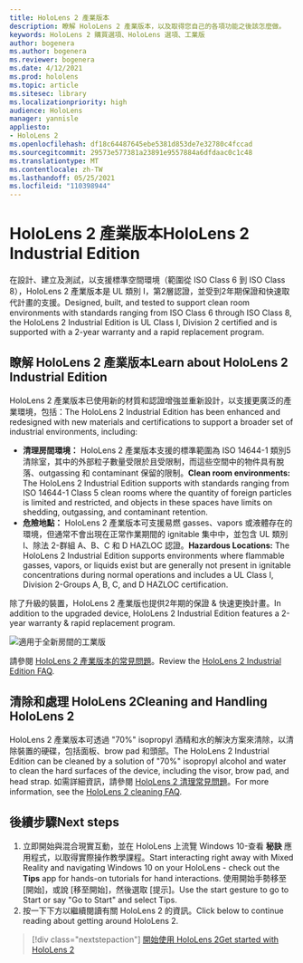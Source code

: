 ```yaml
---
title: HoloLens 2 產業版本
description: 瞭解 HoloLens 2 產業版本，以及取得您自己的各項功能之後該怎麼做。
keywords: HoloLens 2 購買選項、HoloLens 選項、工業版
author: bogenera
ms.author: bogenera
ms.reviewer: bogenera
ms.date: 4/12/2021
ms.prod: hololens
ms.topic: article
ms.sitesec: library
ms.localizationpriority: high
audience: HoloLens
manager: yannisle
appliesto:
- HoloLens 2
ms.openlocfilehash: df18c64487645ebe5381d853de7e32780c4fccad
ms.sourcegitcommit: 29573e577381a23891e9557884a6dfdaac0c1c48
ms.translationtype: MT
ms.contentlocale: zh-TW
ms.lasthandoff: 05/25/2021
ms.locfileid: "110398944"
---
```

# <a name="hololens-2-industrial-edition"></a><span data-ttu-id="49679-104">HoloLens 2 產業版本</span><span class="sxs-lookup"><span data-stu-id="49679-104">HoloLens 2 Industrial Edition</span></span>

<span data-ttu-id="49679-105">在設計、建立及測試，以支援標準空間環境（範圍從 ISO Class 6 到 ISO Class 8），HoloLens 2 產業版本是 UL 類別 I，第2層認證，並受到2年期保證和快速取代計畫的支援。</span><span class="sxs-lookup"><span data-stu-id="49679-105">Designed, built, and tested to support clean room environments with standards ranging from ISO Class 6 through ISO Class 8, the HoloLens 2 Industrial Edition is UL Class I, Division 2 certified and is supported with a 2-year warranty and a rapid replacement program.</span></span>

## <a name="learn-about-hololens-2-industrial-edition"></a><span data-ttu-id="49679-106">瞭解 HoloLens 2 產業版本</span><span class="sxs-lookup"><span data-stu-id="49679-106">Learn about HoloLens 2 Industrial Edition</span></span>

<span data-ttu-id="49679-107">HoloLens 2 產業版本已使用新的材質和認證增強並重新設計，以支援更廣泛的產業環境，包括：</span><span class="sxs-lookup"><span data-stu-id="49679-107">The HoloLens 2 Industrial Edition has been enhanced and redesigned with new materials and certifications to support a broader set of industrial environments, including:</span></span>

- <span data-ttu-id="49679-108">**清理房間環境：** HoloLens 2 產業版本支援的標準範圍為 ISO 14644-1 類別5清除室，其中的外部粒子數量受限於且受限制，而這些空間中的物件具有脫落、outgassing 和 contaminant 保留的限制。</span><span class="sxs-lookup"><span data-stu-id="49679-108">**Clean room environments:** The HoloLens 2 Industrial Edition supports with standards ranging from ISO 14644-1 Class 5 clean rooms where the quantity of foreign particles is limited and restricted, and objects in these spaces have limits on shedding, outgassing, and contaminant retention.</span></span>
- <span data-ttu-id="49679-109">**危險地點：** HoloLens 2 產業版本可支援易燃 gasses、vapors 或液體存在的環境，但通常不會出現在正常作業期間的 ignitable 集中中，並包含 UL 類別 I、除法 2-群組 A、B、C 和 D HAZLOC 認證。</span><span class="sxs-lookup"><span data-stu-id="49679-109">**Hazardous Locations:** The HoloLens 2 Industrial Edition supports environments where flammable gasses, vapors, or liquids exist but are generally not present in ignitable concentrations during normal operations and includes a UL Class I, Division 2-Groups A, B, C, and D HAZLOC certification.</span></span>

<span data-ttu-id="49679-110">除了升級的裝置，HoloLens 2 產業版也提供2年期的保證 & 快速更換計畫。</span><span class="sxs-lookup"><span data-stu-id="49679-110">In addition to the upgraded device, HoloLens 2 Industrial Edition features a 2-year warranty & rapid replacement program.</span></span>

![適用于全新房間的工業版](./images/ie-small-pic.png)

<span data-ttu-id="49679-112">請參閱 [HoloLens 2 產業版本的常見問題](hololens2-industrial-edition-faq.md)。</span><span class="sxs-lookup"><span data-stu-id="49679-112">Review the [HoloLens 2 Industrial Edition FAQ](hololens2-industrial-edition-faq.md).</span></span>

## <a name="cleaning-and-handling-hololens-2"></a><span data-ttu-id="49679-113">清除和處理 HoloLens 2</span><span class="sxs-lookup"><span data-stu-id="49679-113">Cleaning and Handling HoloLens 2</span></span>

<span data-ttu-id="49679-114">HoloLens 2 產業版本可透過 "70%" isopropyl 酒精和水的解決方案來清除，以清除裝置的硬碟，包括面板、brow pad 和頭部。</span><span class="sxs-lookup"><span data-stu-id="49679-114">The HoloLens 2 Industrial Edition can be cleaned by a solution of "70%" isopropyl alcohol and water to clean the hard surfaces of the device, including the visor, brow pad, and head strap.</span></span> <span data-ttu-id="49679-115">如需詳細資訊，請參閱 [HoloLens 2 清理常見問題](https://docs.microsoft.com/hololens/hololens2-maintenance)。</span><span class="sxs-lookup"><span data-stu-id="49679-115">For more information, see the [HoloLens 2 cleaning FAQ](https://docs.microsoft.com/hololens/hololens2-maintenance).</span></span>

## <a name="next-steps"></a><span data-ttu-id="49679-116">後續步驟</span><span class="sxs-lookup"><span data-stu-id="49679-116">Next steps</span></span>

1. <span data-ttu-id="49679-117">立即開始與混合現實互動，並在 HoloLens 上流覽 Windows 10-查看 **秘訣** 應用程式，以取得實際操作教學課程。</span><span class="sxs-lookup"><span data-stu-id="49679-117">Start interacting right away with Mixed Reality and navigating Windows 10 on your HoloLens - check out the **Tips** app for hands-on tutorials for hand interactions.</span></span> <span data-ttu-id="49679-118">使用開始手勢移至 [開始]，或說 [移至開始]，然後選取 [提示]。</span><span class="sxs-lookup"><span data-stu-id="49679-118">Use the start gesture to go to Start or say "Go to Start" and select Tips.</span></span>
1. <span data-ttu-id="49679-119">按一下下方以繼續閱讀有關 HoloLens 2 的資訊。</span><span class="sxs-lookup"><span data-stu-id="49679-119">Click below to continue reading about getting around HoloLens 2.</span></span>

> [!div class="nextstepaction"]
> [<span data-ttu-id="49679-120">開始使用 HoloLens 2</span><span class="sxs-lookup"><span data-stu-id="49679-120">Get started with HoloLens 2</span></span>](hololens2-basic-usage.md)
